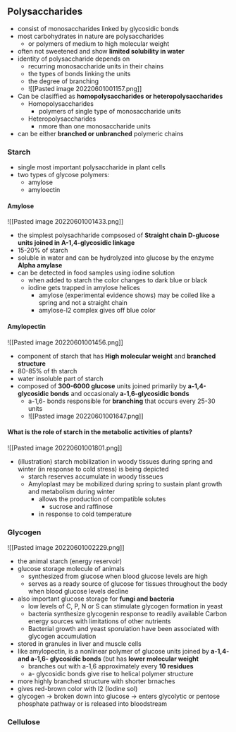 ## Polysaccharides
- consist of monosaccharides linked by glycosidic bonds
- most carbohydrates in nature are polysaccharides
	- or polymers of medium to high molecular weight
- often not sweetened and show **limited solubility in water**
- identity of polysaccharide depends on
	- recurring monosaccharide units in their chains
	- the types of bonds linking the units
	- the degree of branching
	- ![[Pasted image 20220601001157.png]]
- Can be clasiffied as **homopolysaccharides or heteropolysaccharides**
	- Homopolysaccharides
		- polymers of single type of monosaccharide units
	- Heteropolysaccharides
		- nmore than one monosaccharide units
- can be either **branched or unbranched** polymeric chains

### Starch
- single most important polysaccharide in plant cells
- two types of glycose polymers:
	- amylose
	- amyloectin
#### Amylose
![[Pasted image 20220601001433.png]]
- the simplest polysachharide compsosed of **Straight chain D-glucose units joined in A-1,4-glycosidic linkage**
- 15-20% of starch
- soluble in water and can be hydrolyzed into glucose by the enzyme **Alpha amylase**
- can be detected in food samples using iodine solution
	- when added to starch the color changes to dark blue or black
	- iodine gets trapped in amylose helices
		- amylose (experimental evidence shows) may be coiled like a spring and not a straight chain
		- amylose-I2 complex gives off blue color

#### Amylopectin
![[Pasted image 20220601001456.png]]
- component of starch that has **High molecular weight** and **branched structure**
- 80-85% of th starch
- water insoluble part of starch
- composed of **300-6000 glucose** units joined primarily by **a-1,4-glycosidic bonds** and occasionaly **a-1,6-glycosidic bonds**
	- a-1,6- bonds responsible for **branching** that occurs every 25-30 units
	- ![[Pasted image 20220601001647.png]]

#### What is the role of starch in the metabolic activities of plants?
![[Pasted image 20220601001801.png]]
- (illustration) starch mobilization in woody tissues during spring and winter (in response to cold stress) is being depicted
	- starch reserves accumulate in woody tisseues
	- Amyloplast may be mobilized during spring to sustain plant growth and metabolism during winter
		- allows the production of compatible solutes
			- sucrose and raffinose
		- in response to cold temperature
### Glycogen
![[Pasted image 20220601002229.png]]
- the animal starch (energy reservoir)
- glucose storage molecule of animals
	- synthesized from glucose when blood glucose levels are high
	- serves as a ready source of glucose for tissues throughout the body when blood glucose levels decline
- also important glucose storage for **fungi and bacteria**
	- low levels of C, P, N or S can stimulate glycogen formation in yeast
	- bacteria synthesize glycogenin response to readily available Carbon energy sources with limitations of other nutrients
	- Bacterial growth and yeast sporulation have been associated with glycogen accumulation
- stored in granules in liver and muscle cells
- like amylopectin, is a nonlinear polymer of glucose units joined by **a-1,4- and a-1,6- glycosidic bonds** (but has **lower molecular weight**
	- branches out with a-1,6 approximately every **10 residues**
	- a- glycosidic bonds give rise to helical polymer structure
- more highly branched structure with shorter brnaches
- gives red-brown color with I2 (Iodine sol)
- glycogen -> broken down into glucose -> enters glycolytic or pentose phosphate pathway or is released into bloodstream 


### Cellulose
